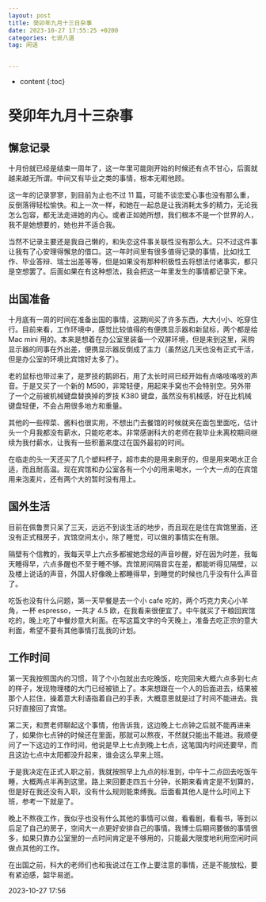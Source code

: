 ```yaml
---
layout: post
title: 癸卯年九月十三日杂事
date: 2023-10-27 17:55:25 +0200
categories: 七说八道
tag: 闲话


---
```


* content
{:toc}


# 癸卯年九月十三杂事

## 懈怠记录

十月份就已经是结束一周年了，这一年里可能刚开始的时候还有点不甘心，后面就越来越无所谓。中间又有毕业之类的事情，根本无暇他顾。

这一年的记录寥寥，到目前为止也不过 11 篇，可能不谈恋爱心事也没有那么重，反倒落得轻松愉快。和上一次一样，和她在一起总是让我消耗太多的精力，无论我怎么包容，都无法走进她的内心。或者正如她所想，我们根本不是一个世界的人，我不是她想要的，她也并不适合我。

当然不记录主要还是我自己懒的，和失恋这件事关联性没有那么大。只不过这件事让我有了心安理得懈怠的借口。这一年时间里有很多值得记录的事情，比如找工作、毕业答辩、瑞士出差等等，但是如果没有那种积极性去将想法付诸事实，都只是空想罢了。后面如果在有这种想法，我会把这一年里发生的事情都记录下来。

## 出国准备

十月底有一周的时间在准备出国的事情，这期间买了许多东西，大大小小、吃穿住行。目前来看，工作环境中，感觉比较值得的有便携显示器和新鼠标，两个都是给 Mac mini 用的。本来是想着在办公室里装备一个双屏环境，但是来到这里，采购显示器的同事在外出差，便携显示器反倒成了主力（虽然这几天也没有正式干活，但是办公室的环境比宾馆好太多了）。

老的鼠标也带过来了，是罗技的鹅卵石，用了太长时间已经开始有点咯吱咯吱的声音。于是又买了一个新的 M590，非常轻便，用起来手窝也不会特别空。另外带了一个之前被机械键盘替换掉的罗技 K380 键盘，虽然没有机械感，好在比机械键盘轻便，不会占用很多地方和重量。

其他的一些榨菜、酱料也很实用，不想出门去餐馆的时候就夹在面包里面吃，估计头一个月我都没有薪水，只能吃老本。非常感谢科大的老师在我毕业未离校期间继续为我付薪水，让我有一些积蓄来度过在国外最初的时间。

在临走的头一天还买了几个塑料杯子，超市卖的是用来刷牙的，但是用来喝水正合适，而且耐高温。现在宾馆和办公室各有一个小的用来喝水，一个大一点的在宾馆用来泡麦片，还有两个大的暂时没有用上。

## 国外生活

目前在佩鲁贾只呆了三天，远远不到谈生活的地步，而且现在是住在宾馆里面，还没有正式租房子，宾馆空间太小，除了睡觉，可以做的事情实在有限。

隔壁有个信教的，我每天早上六点多都被她念经的声音吵醒，好在因为时差，我每天睡得早，六点多醒也不至于睡不够。宾馆房间隔音实在差，都能听得见隔壁，以及楼上说话的声音，外国人好像晚上都睡得早，到睡觉的时候也几乎没有什么声音了。

吃饭也没有什么问题，第一天早餐是去一个小 cafe 吃的，两个巧克力夹心小羊角，一杯 espresso，一共才 4.5 欧，在我看来很便宜了。中午就买了干粮回宾馆吃的，晚上吃了中餐炒意大利面。在写这篇文字的今天晚上，准备去吃正宗的意大利面，希望不要有其他事情打乱我的计划。

## 工作时间

第一天我按照国内的习惯，背了个小包就出去吃晚饭，吃完回来大概六点多到七点的样子，发现物理楼的大门已经被锁上了。本来想跟在一个人的后面进去，结果被那个人拦住，操着意大利语指着自己的手表，大概意思就是过了时间不能进去。我只好直接回了宾馆。

第二天，和贾老师聊起这个事情，他告诉我，这边晚上七点钟之后就不能再进来了，如果你七点钟的时候还在里面，那就可以熬夜，不然就只能出不能进。我顺便问了一下这边的工作时间，他说是早上七点到晚上七点，这笔国内时间还要早，而且这边七点中太阳都没升起来，谁会这么早来上班。

于是我决定在正式入职之前，我就按照早上九点的标准到，中午十二点回去吃饭午睡，大概两点半再到这里。路上来回要走四五十分钟，长期来看肯定是不划算的，但是好在我还没有入职，没有什么规则能束缚我。后面看其他人是什么时间上下班，参考一下就是了。

晚上不熬夜工作，我似乎也没有什么其他的事情可以做，看看剧，看看书，等到以后足了自己的房子，空间大一点更好安排自己的事情。我博士后期间要做的事情很多，如果只靠办公室里的一点时间肯定是不够用的，只能最大限度地利用空闲时间做点其他的工作。

在出国之前，科大的老师们也和我说过在工作上要注意的事情，还是不能放松，要有紧迫感，韶华易逝。

2023-10-27 17:56